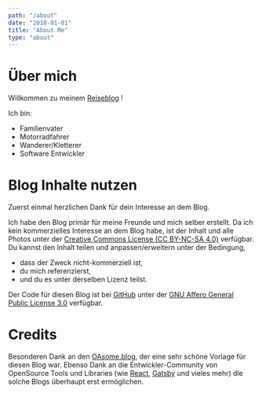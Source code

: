 ```yaml
---
path: "/about"
date: "2018-01-01"
title: "About Me"
type: "about"
---
```



# Über mich

Willkommen zu meinem [Reiseblog](https://jochenontour.blog) !

Ich bin:

* Familienvater
* Motorradfahrer
* Wanderer/Kletterer
* Software Entwickler

<rehype-image src="me.jpg" height="100px"></rehype-image>


# Blog Inhalte nutzen

Zuerst einmal herzlichen Dank für dein Interesse an dem Blog.

Ich habe den Blog primär für meine Freunde und mich selber erstellt. Da ich kein kommerzielles Interesse an dem Blog habe, ist der Inhalt und alle Photos unter der [Creative Commons License (CC BY-NC-SA 4.0)](https://creativecommons.org/licenses/by-nc-sa/4.0/deed.de) verfügbar. Du kannst den Inhalt teilen und anpassen/erweitern unter der Bedingung,

* dass der Zweck nicht-kommerziell ist,
* du mich referenzierst,
* und du es unter derselben Lizenz teilst.

Der Code für diesen Blog ist bei [GitHub](https://github.com/JochenHiller/jochenontour) unter der [GNU Affero General Public License 3.0](https://opensource.org/licenses/AGPL-3.0) verfügbar.

# Credits

Besonderen Dank an den [OAsome.blog](https://oasome.blog), der eine sehr schöne Vorlage für diesen Blog war. Ebenso Dank an die Entwickler-Community von OpenSource Tools und Libraries (wie [React](https://reactjs.org/), [Gatsby](https://www.gatsbyjs.org/) und vieles mehr) die solche Blogs überhaupt erst ermöglichen.


